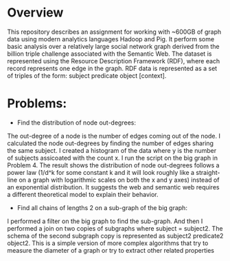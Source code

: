 # Overview
This repository describes an assignment for working with ~600GB of graph data using modern analytics languages Hadoop and Pig. 
It perform some basic analysis over a relatively large social network graph derived from the billion triple challenge associated 
with the Semantic Web. The dataset is represented using the Resource Description Framework (RDF), where each 
record represents one edge in the graph.
RDF data is represented as a set of triples of the form:
subject predicate object [context].

# Problems:

* Find the distribution of node out-degrees:


The out-degree of a node is the number of edges coming out of the node. I calculated the node out-degrees by finding the number of edges sharing the same subject. I created a histogram of the data where y is the number of subjects assicoated with the count x. I run the script on the big graph in Problem 4. The result shows the distribution of node out-degrees follows a power law (1/d^k for some constant k and it will look roughly like a straight-line on a graph with logarithmic scales on both the x and y axes) instead of an exponential distribution. It suggests the web and semantic web requires a different theoretical model to explain their behavior.

* Find all chains of lengths 2 on a sub-graph of the big graph:

I performed a filter on the big graph to find the sub-graph. And then I performed a join on two copies of subgraphs where subject = subject2. The schema of the second subgraph copy  is represented as subject2 predicate2 object2. This is a simple version of more complex algorithms that try to measure the diameter of a graph or try to extract other related properties
